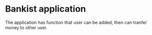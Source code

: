 # Bankist application

The application has function that user can be added, then can tranfer money to other user.
